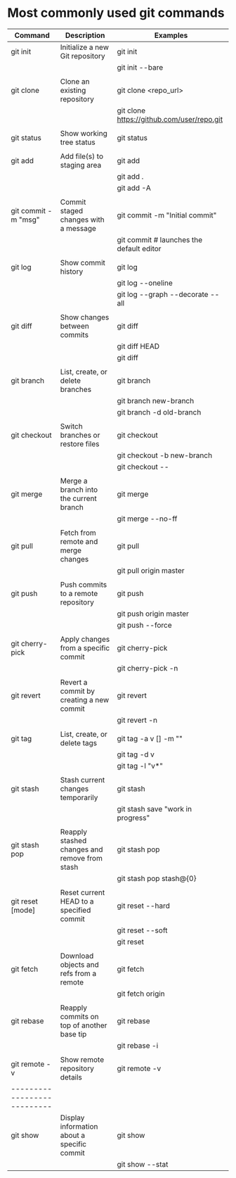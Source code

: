 # Most commonly used git commands

| Command                      | Description                                   | Examples                                                |
|------------------------------|-----------------------------------------------|---------------------------------------------------------|
| git init                     | Initialize a new Git repository               | git init                                                |
|                              |                                               | git init --bare                                         |
|                              |                                               |                                                         |
| git clone <repo>             | Clone an existing repository                  | git clone <repo_url>                                    |
|                              |                                               | git clone https://github.com/user/repo.git              |
|                              |                                               |                                                         |
| git status                   | Show working tree status                      | git status                                              |
|                              |                                               |                                                         |
| git add <file>               | Add file(s) to staging area                   | git add <file>                                          |
|                              |                                               | git add .                                               |
|                              |                                               | git add -A                                              |
|                              |                                               |                                                         |
| git commit -m "msg"          | Commit staged changes with a message          | git commit -m "Initial commit"                          |
|                              |                                               | git commit                # launches the default editor |
|                              |                                               |                                                         |
| git log                      | Show commit history                           | git log                                                 |
|                              |                                               | git log --oneline                                       |
|                              |                                               | git log --graph --decorate --all                        |
|                              |                                               |                                                         |
| git diff                     | Show changes between commits                  | git diff                                                |
|                              |                                               | git diff HEAD                                           |
|                              |                                               | git diff <commit1> <commit2>                            |
|                              |                                               |                                                         |
| git branch                   | List, create, or delete branches              | git branch                                              |
|                              |                                               | git branch new-branch                                   |
|                              |                                               | git branch -d old-branch                                |
|                              |                                               |                                                         |
| git checkout <branch>        | Switch branches or restore files              | git checkout <branch>                                   |
|                              |                                               | git checkout -b new-branch                              |
|                              |                                               | git checkout -- <file>                                  |
|                              |                                               |                                                         |
| git merge <branch>           | Merge a branch into the current branch        | git merge <branch>                                      |
|                              |                                               | git merge --no-ff <branch>                              |
|                              |                                               |                                                         |
| git pull                     | Fetch from remote and merge changes           | git pull                                                |
|                              |                                               | git pull origin master                                  |
|                              |                                               |                                                         |
| git push                     | Push commits to a remote repository           | git push                                                |
|                              |                                               | git push origin master                                  |
|                              |                                               | git push --force                                        |
|                              |                                               |                                                         |
| git cherry-pick <commit>     | Apply changes from a specific commit          | git cherry-pick <commit>                                |
|                              |                                               | git cherry-pick -n <commit>                             |
|                              |                                               |                                                         |
| git revert <commit>          | Revert a commit by creating a new commit      | git revert <commit>                                     |
|                              |                                               | git revert -n <commit>                                  |
|                              |                                               |                                                         |
| git tag                      | List, create, or delete tags                  | git tag -a v<version> [<sha>] -m "<description>"        |
|                              |                                               | git tag -d v<version>                                   |
|                              |                                               | git tag -l "v<tag>*"                                    |
|                              |                                               |                                                         |
| git stash                    | Stash current changes temporarily             | git stash                                               |
|                              |                                               | git stash save "work in progress"                       |
|                              |                                               |                                                         |
| git stash pop                | Reapply stashed changes and remove from stash | git stash pop                                           |
|                              |                                               | git stash pop stash@{0}                                 |
|                              |                                               |                                                         |
| git reset [mode] <commit>    | Reset current HEAD to a specified commit      | git reset --hard <commit>                               |
|                              |                                               | git reset --soft <commit>                               |
|                              |                                               | git reset <file>                                        |
|                              |                                               |                                                         |
| git fetch                    | Download objects and refs from a remote       | git fetch                                               |
|                              |                                               | git fetch origin                                        |
|                              |                                               |                                                         |
| git rebase <branch>          | Reapply commits on top of another base tip    | git rebase <branch>                                     |
|                              |                                               | git rebase -i <commit>                                  |
|                              |                                               |                                                         |
| git remote -v                | Show remote repository details                | git remote -v                                           |
| ---------------------------  |                                               |                                                         |
| git show <commit>            | Display information about a specific commit   | git show <commit>                                       |
|                              |                                               | git show --stat <commit>                                |
